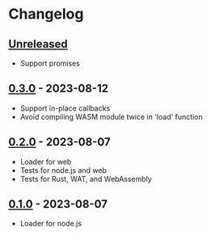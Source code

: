 # Changelog

## [Unreleased][unreleased]

- Support promises

## [0.3.0][] - 2023-08-12

- Support in-place callbacks
- Avoid compiling WASM module twice in 'load' function

## [0.2.0][] - 2023-08-07

- Loader for web
- Tests for node.js and web
- Tests for Rust, WAT, and WebAssembly

## [0.1.0][] - 2023-08-07

- Loader for node.js

[unreleased]: https://github.com/tshemsedinov/wasm-import/compare/v0.3.0...HEAD
[0.3.0]: https://github.com/tshemsedinov/wasm-import/compare/v0.2.0...v0.3.0
[0.2.0]: https://github.com/tshemsedinov/wasm-import/compare/v0.1.0...v0.2.0
[0.1.0]: https://github.com/tshemsedinov/wasm-import/releases/tag/v0.1.0
